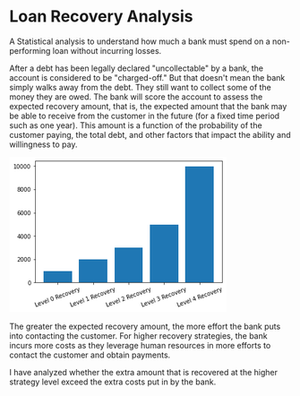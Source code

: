 # Loan Recovery Analysis
A Statistical analysis to understand how much a bank must spend on a non-performing loan without incurring losses.

After a debt has been legally declared "uncollectable" by a bank, the account is considered to be "charged-off." But that doesn't mean the bank simply walks away from the debt. They still want to collect some of the money they are owed. The bank will score the account to assess the expected recovery amount, that is, the expected amount that the bank may be able to receive from the customer in the future (for a fixed time period such as one year). This amount is a function of the probability of the customer paying, the total debt, and other factors that impact the ability and willingness to pay.

![sample.png](https://github.com/rtnk18/loan-recovery/blob/master/sample.png?raw=true)

The greater the expected recovery amount, the more effort the bank puts into contacting the customer. For higher recovery strategies, the bank incurs more costs as they leverage human resources in more efforts to contact the customer and obtain payments.

I have analyzed whether the extra amount that is recovered at the higher strategy level exceed the extra costs put in by the bank.
